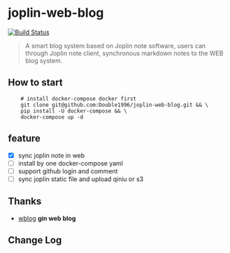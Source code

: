 # joplin-web-blog



[![Build Status](http://ci.double1996.com/api/badges/Double1996/joplin-web-blog/status.svg)](http://ci.double1996.com/Double1996/joplin-web-blog)
> A smart blog system based on Joplin note software, users can through Joplin note client, synchronous markdown notes to the WEB blog system.

## How to start

```shell
    # install docker-compose docker first
    git clone git@github.com:Double1996/joplin-web-blog.git && \ 
    pip install -U docker-compose && \
    docker-compose up -d
```

## feature 
- [x] sync joplin note in web
- [ ] install by one docker-compose yaml
- [ ] support github login and comment
- [ ] sync joplin static file and upload qiniu or s3 

## Thanks

- [wblog](http://67.216.221.42/)  **gin web blog**

## Change Log

